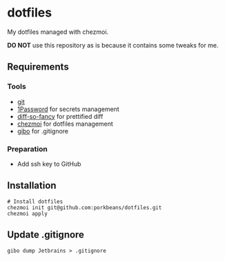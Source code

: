 # dotfiles
My dotfiles managed with chezmoi.

**DO NOT** use this repository as is because it contains some tweaks for me.

## Requirements

### Tools
- [git](https://git-scm.com/downloads)
- [1Password](https://developer.1password.com/docs/cli) for secrets management
- [diff-so-fancy](https://github.com/so-fancy/diff-so-fancy) for prettified diff
- [chezmoi](https://github.com/twpayne/chezmoi) for dotfiles management
- [gibo](https://github.com/simonwhitaker/gibo) for .gitignore

### Preparation

- Add ssh key to GitHub

## Installation
```shell script
# Install dotfiles
chezmoi init git@github.com:porkbeans/dotfiles.git
chezmoi apply
```

## Update .gitignore
```shell script
gibo dump Jetbrains > .gitignore
```
